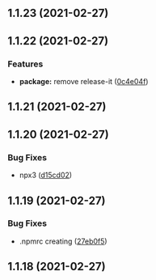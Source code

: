 ## 1.1.23 (2021-02-27)

## 1.1.22 (2021-02-27)


### Features

* **package:** remove release-it ([0c4e04f](https://github.com/ljourm/sandbox/commit/0c4e04f17f504430d9211cddd0f4b9c209c76e52))

## 1.1.21 (2021-02-27)

## 1.1.20 (2021-02-27)


### Bug Fixes

* npx3 ([d15cd02](https://github.com/ljourm/sandbox/commit/d15cd0266bed3d8f0021a2146782bd8f10b82127))

## 1.1.19 (2021-02-27)


### Bug Fixes

* .npmrc creating ([27eb0f5](https://github.com/ljourm/sandbox/commit/27eb0f583e0270852cc991721034e67325a14945))

## 1.1.18 (2021-02-27)

